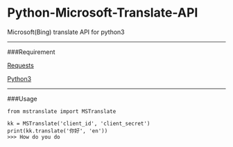 Python-Microsoft-Translate-API
==============================

Microsoft(Bing) translate API for python3


----------


###Requirement

[Requests](http://docs.python-requests.org/en/latest/)

[Python3](https://www.python.org/downloads/)


----------


###Usage

	from mstranslate import MSTranslate

	kk = MSTranslate('client_id', 'client_secret')
	print(kk.translate('你好', 'en'))
	>>> How do you do
